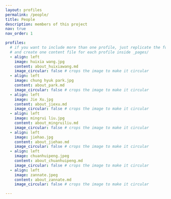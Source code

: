 ```yaml
---
layout: profiles
permalink: /people/
title: People
description: members of this project
nav: true
nav_order: 1

profiles:
  # if you want to include more than one profile, just replicate the following block
  # and create one content file for each profile inside _pages/
  - align: left
    image: huixia wang.jpg
    content: about_huixiawang.md
    image_circular: false # crops the image to make it circular
  - align: left
    image: chung hyuk park.jpg
    content: about_park.md
    image_circular: false # crops the image to make it circular
  - align: left
    image: Jie Xu.jpg
    content: about_jiexu.md
    image_circular: false # crops the image to make it circular
  - align: left
    image: mingrui liu.jpg
    content: about_mingruiliu.md
    image_circular: false # crops the image to make it circular
  - align: left
    image: jiehao.jpg
    content: about_jiehao.md
    image_circular: false # crops the image to make it circular
  - align: left
    image: chuanhuipeng.jpeg
    content: about_chuanhuipeng.md
    image_circular: false # crops the image to make it circular
  - align: left
    image: zannate.jpeg
    content: about_zannate.md
    image_circular: false # crops the image to make it circular

---
```


